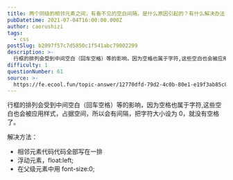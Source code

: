 ```yaml
---
title: 两个同级的相邻元素之间，有看不见的空白间隔，是什么原因引起的？有什么解决办法？
pubDatetime: 2021-07-04T16:00:00.000Z
author: caorushizi
tags:
  - css
postSlug: b2097f57c7d5850c1f541abc79002299
description: >-
  行框的排列会受到中间空白（回车空格）等的影响，因为空格也属于字符,这些空白也会被应用样式，占据空间，所以会有间隔，把字符大小设为0，就没有空格了。解决方法：*相邻元素代码代码全部写在一排*浮动元素，f
difficulty: 1
questionNumber: 61
source: >-
  https://fe.ecool.fun/topic-answer/12770dfd-79d2-4c0b-80e1-e19f3ab85c82?orderBy=updateTime&order=desc&tagId=11
---
```


行框的排列会受到中间空白（回车空格）等的影响，因为空格也属于字符,这些空白也会被应用样式，占据空间，所以会有间隔，把字符大小设为 0，就没有空格了。

解决方法：

- 相邻元素代码代码全部写在一排
- 浮动元素，float:left;
- 在父级元素中用 font-size:0;
